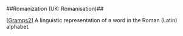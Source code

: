 ##Romanization (UK: Romanisation)##

\[[Gramps2](SOURCES.md#Gramps2)\] A linguistic representation of a word in the Roman (Latin) alphabet.

